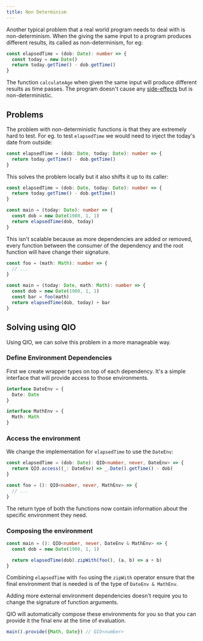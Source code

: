 ```yaml
---
title: Non Determinism
---
```


Another typical problem that a real world program needs to deal with is non-determinism. When the giving the same input to a program produces different results, its called as non-determinism, for eg:

```ts
const elapsedTime = (dob: Date): number => {
  const today = new Date()
  return today.getTime() - dob.getTime()
}
```

The function `calculateAge` when given the same input will produce different results as time passes. The program doesn't cause any [side-effects] but is non-deterministic.

[side-effects]: side-effects

## Problems

The problem with non-deterministic functions is that they are extremely hard to test. For eg. to test `elapsedTime` we would need to inject the today's date from outside:

```ts
const elapsedTime = (dob: Date, today: Date): number => {
  return today.getTime() - dob.getTime()
}
```

This solves the problem locally but it also shifts it up to its caller:

```ts
const elapsedTime = (dob: Date, today: Date): number => {
  return today.getTime() - dob.getTime()
}

const main = (today: Date): number => {
  const dob = new Date(1980, 1, 1)
  return elapsedTime(dob, today)
}
```

This isn't scalable because as more dependencies are added or removed, every function between the consumer of the dependency and the root function will have change their signature.

```ts
const foo = (math: Math): number => {
  // ...
}

const main = (today: Date, math: Math): number => {
  const dob = new Date(1980, 1, 1)
  const bar = foo(math)
  return elapsedTime(dob, today) + bar
}
```

## Solving using QIO

Using QIO, we can solve this problem in a more manageable way.

### Define Environment Dependencies

First we create wrapper types on top of each dependency. It's a simple interface that will provide access to those environments.

```ts
interface DateEnv = {
  Date: Date
}

interface MathEnv = {
  Math: Math
}
```

### Access the environment

We change the implementation for `elapsedTime` to use the `DateEnv`:

```ts
const elapsedTime = (dob: Date): QIO<number, never, DateEnv> => {
  return QIO.access((_: DateEnv) => _.Date().getTime() - dob)
}

const foo = (): QIO<number, never, MathEnv> => {
  // ...
}
```

The return type of both the functions now contain information about the specific environment they need.

### Composing the environment

```ts
const main = (): QIO<number, never, DateEnv & MathEnv> => {
  const dob = new Date(1980, 1, 1)

  return elapsedTime(dob).zipWith(foo(), (a, b) => a + b)
}
```

Combining `elapsedTime` with `foo` using the `zipWith` operator ensure that the final environment that is needed is of the type of `DateEnv & MathEnv`.

Adding more external environment dependencies doesn't require you to change the signature of function arguments.

QIO will automatically compose these environments for you so that you can provide it the final env at the time of evaluation.

```ts
main().provide({Math, Date}) // QIO<number>
```

